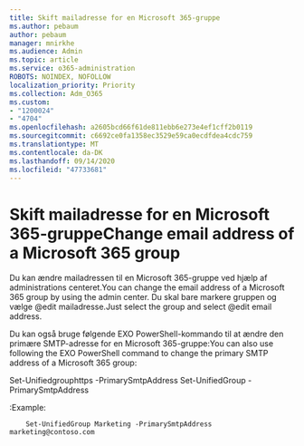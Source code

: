 ```yaml
---
title: Skift mailadresse for en Microsoft 365-gruppe
ms.author: pebaum
author: pebaum
manager: mnirkhe
ms.audience: Admin
ms.topic: article
ms.service: o365-administration
ROBOTS: NOINDEX, NOFOLLOW
localization_priority: Priority
ms.collection: Adm_O365
ms.custom:
- "1200024"
- "4704"
ms.openlocfilehash: a2605bcd66f61de811ebb6e273e4ef1cff2b0119
ms.sourcegitcommit: c6692ce0fa1358ec3529e59ca0ecdfdea4cdc759
ms.translationtype: MT
ms.contentlocale: da-DK
ms.lasthandoff: 09/14/2020
ms.locfileid: "47733681"
---
```

# <a name="change-email-address-of-a-microsoft-365-group"></a><span data-ttu-id="b073f-102">Skift mailadresse for en Microsoft 365-gruppe</span><span class="sxs-lookup"><span data-stu-id="b073f-102">Change email address of a Microsoft 365 group</span></span>

<span data-ttu-id="b073f-103">Du kan ændre mailadressen til en Microsoft 365-gruppe ved hjælp af administrations centeret.</span><span class="sxs-lookup"><span data-stu-id="b073f-103">You can change the email address of a Microsoft 365 group by using the admin center.</span></span> <span data-ttu-id="b073f-104">Du skal bare markere gruppen og vælge @edit mailadresse.</span><span class="sxs-lookup"><span data-stu-id="b073f-104">Just select the group and select @edit email address.</span></span>

<span data-ttu-id="b073f-105">Du kan også bruge følgende EXO PowerShell-kommando til at ændre den primære SMTP-adresse for en Microsoft 365-gruppe:</span><span class="sxs-lookup"><span data-stu-id="b073f-105">You can also use following the EXO PowerShell command to change the primary SMTP address of a Microsoft 365 group:</span></span>

<span data-ttu-id="b073f-106">Set-Unifiedgrouphttps <Group Name> -PrimarySmtpAddress <new SMTP Address></span><span class="sxs-lookup"><span data-stu-id="b073f-106">Set-UnifiedGroup <Group Name> -PrimarySmtpAddress <new SMTP Address></span></span>

<span data-ttu-id="b073f-107">:</span><span class="sxs-lookup"><span data-stu-id="b073f-107">Example:</span></span>

```
    Set-UnifiedGroup Marketing -PrimarySmtpAddress marketing@contoso.com
```
